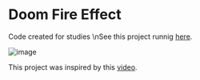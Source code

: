 # Doom Fire Effect

Code created for studies
\nSee this project runnig [here](https://thiagokienbaum.github.io/doom-fire-effect/).

![image](https://user-images.githubusercontent.com/42700240/135128769-421d60ac-dcd6-4b39-a64c-8b35a6c4269b.png)

This project was inspired by this [video](https://youtu.be/fxm8cadCqbs).

